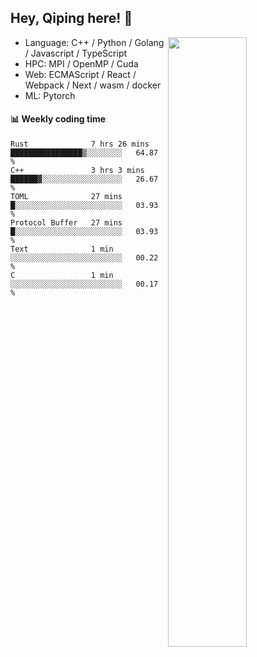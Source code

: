 

## Hey, Qiping here! :wave:

[<img align="right" width="50%" src="https://github-readme-stats.vercel.app/api?username=ppppqp&theme=dark&show_icons=true">](https://metrics.lecoq.io/ppppqp?template=classic)



-   Language: C++ / Python / Golang / Javascript / TypeScript
-   HPC: MPI / OpenMP / Cuda
-   Web: ECMAScript / React / Webpack / Next / wasm / docker
-   ML: Pytorch



#### :bar_chart: Weekly coding time

<!--START_SECTION:waka-->

```text
Rust              7 hrs 26 mins   ████████████████▒░░░░░░░░   64.87 %
C++               3 hrs 3 mins    ██████▓░░░░░░░░░░░░░░░░░░   26.67 %
TOML              27 mins         █░░░░░░░░░░░░░░░░░░░░░░░░   03.93 %
Protocol Buffer   27 mins         █░░░░░░░░░░░░░░░░░░░░░░░░   03.93 %
Text              1 min           ░░░░░░░░░░░░░░░░░░░░░░░░░   00.22 %
C                 1 min           ░░░░░░░░░░░░░░░░░░░░░░░░░   00.17 %
```

<!--END_SECTION:waka-->

